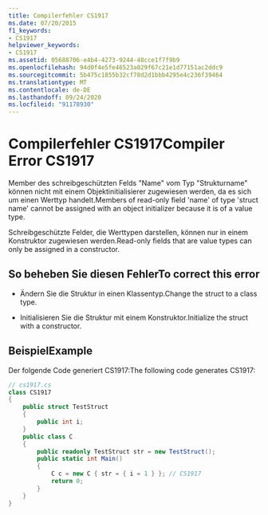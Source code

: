 ```yaml
---
title: Compilerfehler CS1917
ms.date: 07/20/2015
f1_keywords:
- CS1917
helpviewer_keywords:
- CS1917
ms.assetid: 05688706-e4b4-4273-9244-48cce1f7f9b9
ms.openlocfilehash: 94d0f4e5fe46523a029f67c21e1d77151ac2ddc9
ms.sourcegitcommit: 5b475c1855b32cf78d2d1bbb4295e4c236f39464
ms.translationtype: MT
ms.contentlocale: de-DE
ms.lasthandoff: 09/24/2020
ms.locfileid: "91178930"
---
```

# <a name="compiler-error-cs1917"></a><span data-ttu-id="44ca4-102">Compilerfehler CS1917</span><span class="sxs-lookup"><span data-stu-id="44ca4-102">Compiler Error CS1917</span></span>

<span data-ttu-id="44ca4-103">Member des schreibgeschützten Felds "Name" vom Typ "Strukturname" können nicht mit einem Objektinitialisierer zugewiesen werden, da es sich um einen Werttyp handelt.</span><span class="sxs-lookup"><span data-stu-id="44ca4-103">Members of read-only field 'name' of type 'struct name' cannot be assigned with an object initializer because it is of a value type.</span></span>  
  
 <span data-ttu-id="44ca4-104">Schreibgeschützte Felder, die Werttypen darstellen, können nur in einem Konstruktor zugewiesen werden.</span><span class="sxs-lookup"><span data-stu-id="44ca4-104">Read-only fields that are value types can only be assigned in a constructor.</span></span>  
  
## <a name="to-correct-this-error"></a><span data-ttu-id="44ca4-105">So beheben Sie diesen Fehler</span><span class="sxs-lookup"><span data-stu-id="44ca4-105">To correct this error</span></span>  
  
- <span data-ttu-id="44ca4-106">Ändern Sie die Struktur in einen Klassentyp.</span><span class="sxs-lookup"><span data-stu-id="44ca4-106">Change the struct to a class type.</span></span>  
  
- <span data-ttu-id="44ca4-107">Initialisieren Sie die Struktur mit einem Konstruktor.</span><span class="sxs-lookup"><span data-stu-id="44ca4-107">Initialize the struct with a constructor.</span></span>  
  
## <a name="example"></a><span data-ttu-id="44ca4-108">Beispiel</span><span class="sxs-lookup"><span data-stu-id="44ca4-108">Example</span></span>  

 <span data-ttu-id="44ca4-109">Der folgende Code generiert CS1917:</span><span class="sxs-lookup"><span data-stu-id="44ca4-109">The following code generates CS1917:</span></span>  
  
```csharp  
// cs1917.cs  
class CS1917  
{  
    public struct TestStruct  
    {  
        public int i;  
    }  
    public class C  
    {  
        public readonly TestStruct str = new TestStruct();  
        public static int Main()  
        {  
            C c = new C { str = { i = 1 } }; // CS1917  
            return 0;  
        }  
    }  
}  
```
